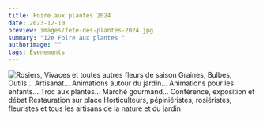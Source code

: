 ```yaml
---
title: Foire aux plantes 2024
date: 2023-12-10
preview: images/fete-des-plantes-2024.jpg
summary: "12e Foire aux plantes "
authorimage: ""
tags: Évenements
---
```

![Rosiers, Vivaces et toutes autres fleurs de saison Graines, Bulbes, Outils… Artisanat… Animations autour du jardin… Animations pour les enfants... Troc aux plantes... Marché gourmand… Conférence, exposition et débat Restauration sur place Horticulteurs, pépiniéristes, rosiéristes, fleuristes et tous les artisans de la nature et du jardin](images/fete-des-plantes-20242.jpg)
